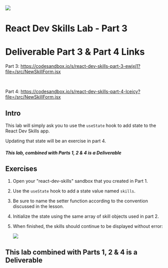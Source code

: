 <img src="https://i.imgur.com/pg98OTd.png">

# React Dev Skills Lab - Part 3

# Deliverable Part 3 & Part 4 Links

Part 3: https://codesandbox.io/s/react-dev-skills-part-3-ewjxj1?file=/src/NewSkillForm.jsx

<br>

Part 4: https://codesandbox.io/s/react-dev-skills-part-4-lceicy?file=/src/NewSkillForm.jsx

## Intro

This lab will simply ask you to use the `useState` hook to add state to the React Dev Skills app.

Updating that state will be an exercise in part 4.

##### This lab, combined with Parts 1, 2 & 4 is a Deliverable

## Exercises

1. Open your "react-dev-skills" sandbox that you created in Part 1.

2. Use the `useState` hook to add a state value named `skills`.

3. Be sure to name the setter function according to the convention discussed in the lesson.

4. Initialize the state using the same array of skill objects used in part 2.

5. When finished, the skills should continue to be displayed without error:

    <img src="https://i.imgur.com/z1ZMjrG.png">

## This lab combined with Parts 1, 2 & 4 is a Deliverable